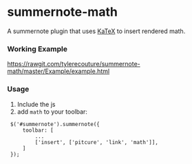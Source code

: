 # summernote-math
A summernote plugin that uses [KaTeX](https://khan.github.io/KaTeX/) to insert rendered math.

### Working Example

https://rawgit.com/tylerecouture/summernote-math/master/Example/example.html

### Usage

1. Include the js
2. add `math` to your toolbar:
```
 $('#summernote').summernote({
     toolbar: [
         ...
         ['insert', ['pitcure', 'link', 'math']],
     ]
 });
```

